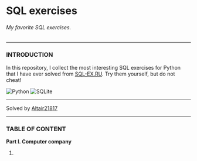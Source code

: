 # __SQL exercises__

###### My favorite SQL exercises.

___

### INTRODUCTION

In this repository, I collect the most interesting SQL exercises for Python that I have ever solved from [SQL-EX.RU](https://www.sql-ex.ru/). Try them yourself, but do not cheat!

![Python](https://img.shields.io/badge/python-3670A0?style=for-the-badge&logo=python&logoColor=ffdd54) ![SQLite](https://img.shields.io/badge/sqlite-%2307405e.svg?style=for-the-badge&logo=sqlite&logoColor=white)

___

Solved by [Altair21817](https://github.com/Altair21817)

___

### TABLE OF CONTENT

__Part I. Сomputer company__

1. 
